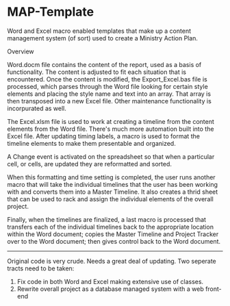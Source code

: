 MAP-Template
============

Word and Excel macro enabled templates that make up a content management system (of sort) used to create a Ministry Action Plan.

Overview

Word.docm file contains the content of the report, used as a basis of functionality.  The content is adjusted to fit each situation that is encountered.  Once the content is modified, the Export_Excel.bas file is processed, which parses through the Word file looking for certain style elements and placing the style name and text into an array.  That array is then transposed into a new Excel file.  Other maintenance functionality is incorpurated as well.

The Excel.xlsm file is used to work at creating a timeline from the content elements from the Word file.  There's much more automation built into the Excel file.  After updating timing labels, a macro is used to format the timeline elements to make them presentable and organized.

A Change event is activated on the spreadsheet so that when a particular cell, or cells, are updated they are reformatted and sorted.

When this formatting and time setting is completed, the user runs another macro that will take the individual timelines that the user has been working with and converts them into a Master Timeline.  It also creates a thrid sheet that can be used to rack and assign the individual elements of the overall project.

Finally, when the timelines are finalized, a last macro is processed that transfers each of the individual timelines back to the appropriate location within the Word document; copies the Master Timeline and Project Tracker over to the Word document; then gives control back to the Word document.

-----------------------
Original code is very crude.  Needs a great deal of updating.  Two seperate tracts need to be taken:
  1. Fix code in both Word and Excel making extensive use of classes.
  2. Rewrite overall project as a database managed system with a web front-end
